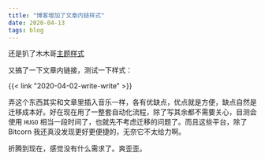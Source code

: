 ```yaml
---
title: "博客增加了文章内链样式"
date: 2020-04-13
tags: blog
---
```


还是扒了木木哥[主题样式](https://immmmm.com/hugo-shortcodes-article-link/)

又搞了一下文章内链接，测试一下样式：

{{< link "2020-04-02-write-write" >}}

弄这个东西其实和文章里插入音乐一样，各有优缺点，优点就是方便，缺点自然是迁移成本好。好在现在用了一整套自动化流程，除了写其余都不需要关心，目测会使用 `HUGO` 相当一段时间了，也就先不考虑迁移的问题了。而且这些平台，除了 Bitcorn 我还真没发现更好更便捷的，无奈它不太给力啊。

折腾到现在，感觉没有什么需求了。爽歪歪。